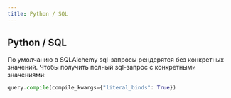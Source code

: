 ```yaml
---
title: Python / SQL
---
```


## Python / SQL


По умолчанию в SQLAlchemy sql-запросы рендерятся без конкретных значений. Чтобы получить полный sql-запрос с
конкретными
значениями:

```python
query.compile(compile_kwargs={"literal_binds": True})
```
